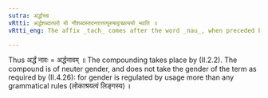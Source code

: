 ```yaml
---
sutra: अर्द्धाच्च
vRtti: अर्द्धशब्दात्परो यो नौशब्दस्तदन्तात्तत्पुरुषाट्टच्प्रत्ययो भवति ॥
vRtti_eng: The affix _tach_ comes after the word _nau_, when preceded by the word _ardha_, in a _Tatpurusha_ compound.

---
```

Thus अर्द्धं नावः = अर्द्धनावम् ॥ The compounding takes place by (II.2.2). The compound is of neuter gender, and does not take the gender of the term as required by (II.4.26): for gender is regulated by usage more than any grammatical rules (लोकाश्रयत्वं लिङ्गस्य) ॥